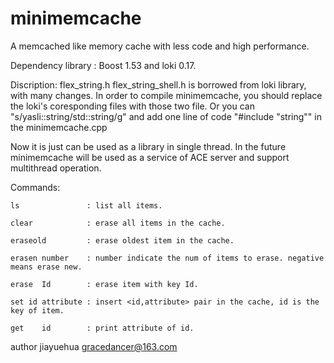 minimemcache
============

A memcached like memory cache with less code and high performance.

Dependency library  : Boost 1.53 and loki 0.17.

Discription:
flex_string.h flex_string_shell.h is borrowed from loki library, with many changes. In order to compile minimemcache, you should replace the loki's coresponding files with those two file. Or you can "s/yasli::string/std::string/g" and add one line of code "#include "string""  in the minimemcache.cpp

Now it is just can be used as a library in single thread. In the future minimemcache will be used as a service of ACE server and support multithread operation.

Commands:

    ls               : list all items.
    
    clear            : erase all items in the cache.
    
    eraseold         : erase oldest item in the cache.
    
    erasen number    : number indicate the num of items to erase. negative means erase new.
    
    erase  Id        : erase item with key Id.
    
    set id attribute : insert <id,attribute> pair in the cache, id is the key of item.
    
    get    id        : print attribute of id.

author jiayuehua gracedancer@163.com


